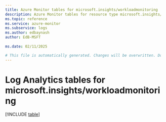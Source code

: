```yaml
---
title: Azure Monitor tables for microsoft.insights/workloadmonitoring
description: Azure Monitor tables for resource type microsoft.insights/workloadmonitoring
ms.topic: reference
ms.service: azure-monitor
ms.subservice: logs
ms.author: edbaynash
author: EdB-MSFT
   
ms.date: 02/11/2025

# This file is automatically generated. Changes will be overwritten. Do not change this file directly.
---
```


# Log Analytics tables for microsoft.insights/workloadmonitoring  

[!INCLUDE [table](~/reusable-content/ce-skilling/azure/includes/azure-monitor/reference/tables/microsoft-insights_workloadmonitoring-include.md)]

